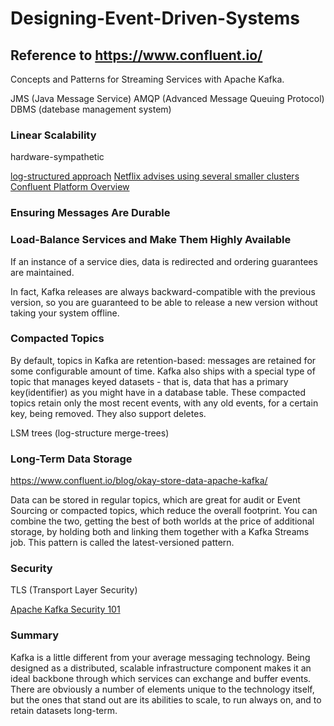 # Designing-Event-Driven-Systems
## Reference to https://www.confluent.io/
Concepts and Patterns for Streaming Services with Apache Kafka.

JMS (Java Message Service)
AMQP (Advanced Message Queuing Protocol)
DBMS (datebase management system)

### Linear Scalability
hardware-sympathetic

[log-structured approach](https://en.wikipedia.org/wiki/Transaction_log)
[Netflix advises using several smaller clusters](https://netflixtechblog.com/kafka-inside-keystone-pipeline-dd5aeabaf6bb)
[Confluent Platform Overview](https://docs.confluent.io/platform/current/get-started/platform.html)

### Ensuring Messages Are Durable 

### Load-Balance Services and Make Them Highly Available
If an instance of a service dies, data is redirected and ordering guarantees are maintained.

In fact, Kafka releases are always backward-compatible with the previous version, so you are guaranteed to be able to release a new version without taking your system offline.

### Compacted Topics
By default, topics in Kafka are retention-based: messages are retained for some configurable amount of time. Kafka also ships with a special type of topic that manages keyed datasets - that is, data that has a primary key(identifier) as you might have in a database table. These compacted topics retain only the most recent events, with any old events, for a certain key, being removed. They also support deletes.

LSM trees (log-structure merge-trees)

### Long-Term Data Storage
https://www.confluent.io/blog/okay-store-data-apache-kafka/

Data can be stored in regular topics, which are great for audit or Event Sourcing or compacted topics, which reduce the overall footprint. You can combine the two, getting the best of both worlds at the price of additional storage, by holding both and linking them together with a Kafka Streams job. This pattern is called the latest-versioned pattern.

### Security
TLS (Transport Layer Security)

[Apache Kafka Security 101](https://www.confluent.io/blog/apache-kafka-security-authorization-authentication-encryption/)


### Summary
Kafka is a little different from your average messaging technology. Being designed as a distributed, scalable infrastructure component makes it an ideal backbone through which services can exchange and buffer events. There are obviously a number of elements unique to the technology itself, but the ones that stand out are its abilities to scale, to run always on, and to retain datasets long-term.


